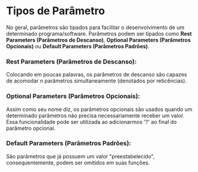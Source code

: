 # Tipos de Parâmetro

No geral, parâmetros são tipados para facilitar o desenvolvimento de um determinado programa/software. Parâmetros podem ser tipados como **Rest Parameters (Parâmetros de Descanso)**, **Optional Parameters (Parâmetros Opcionais)** ou **Default Parameters (Parâmetros Padrões)**.

### Rest Parameters (Parâmetros de Descanso):

Colocando em poucas palavras, os parâmetros de descanso são capazes de acomodar n parâmetros simultaneamente (denotados por reticências).

### Optional Parameters (Parâmetros Opcionais):

Assim como seu nome diz, os parâmetros opcionais são usados quando um determinado parâmetros não precisa necessariamente receber um valor. Essa funcionalidade pode ser utilizada ao adicionarmos '?' ao final do parâmetro opcional.

### Default Parameters (Parâmetros Padrões):

São parâmetros que já possuem um valor "preestabelecido", consequentemente, podem ser omitidos em suas funções.
